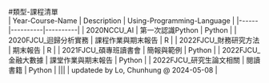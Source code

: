 #類型-課程清單	
| Year-Course-Name | Description | Using-Programming-Language |
|------|----------|----------|
| 2020NCCU_AI | 第一次認識Python | Python |
| 2020FJCU_迴歸分析實務 | 課程作業與期末報告 | R |
| 2022FJCU_財務研究方法 | 期末報告 | R |
| 2021FJCU_碩專班讀書會 | 簡報與範例 | Python |
| 2022FJCU_金融大數據 | 課堂作業與期末報告 | Python |
| 2022FJCU_研究生論文相關 | 閱讀書籍 | Python |
|||
| updatede by Lo, Chunhung @ 2024-05-08 |
